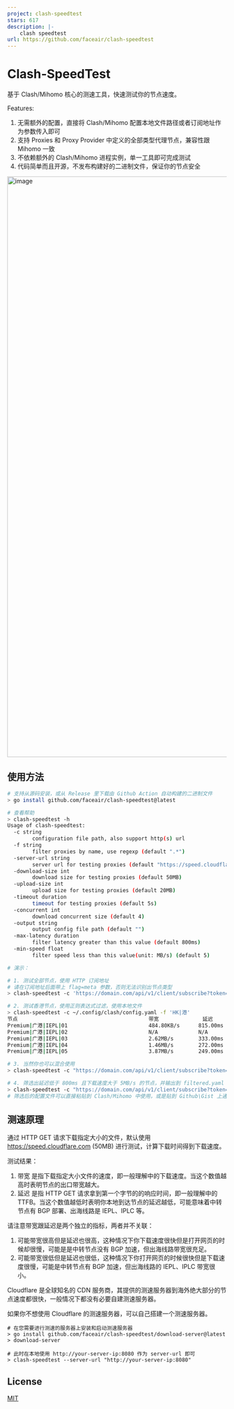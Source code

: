 ```yaml
---
project: clash-speedtest
stars: 617
description: |-
    clash speedtest
url: https://github.com/faceair/clash-speedtest
---
```


# Clash-SpeedTest

基于 Clash/Mihomo 核心的测速工具，快速测试你的节点速度。

Features:
1. 无需额外的配置，直接将 Clash/Mihomo 配置本地文件路径或者订阅地址作为参数传入即可
2. 支持 Proxies 和 Proxy Provider 中定义的全部类型代理节点，兼容性跟 Mihomo 一致
3. 不依赖额外的 Clash/Mihomo 进程实例，单一工具即可完成测试
4. 代码简单而且开源，不发布构建好的二进制文件，保证你的节点安全

<img width="1332" alt="image" src="https://github.com/user-attachments/assets/fdc47ec5-b626-45a3-a38a-6d88c326c588">

## 使用方法

```bash
# 支持从源码安装，或从 Release 里下载由 Github Action 自动构建的二进制文件
> go install github.com/faceair/clash-speedtest@latest

# 查看帮助
> clash-speedtest -h
Usage of clash-speedtest:
  -c string
        configuration file path, also support http(s) url
  -f string
        filter proxies by name, use regexp (default ".*")
  -server-url string
        server url for testing proxies (default "https://speed.cloudflare.com")
  -download-size int
        download size for testing proxies (default 50MB)
  -upload-size int
        upload size for testing proxies (default 20MB)
  -timeout duration
        timeout for testing proxies (default 5s)
  -concurrent int
        download concurrent size (default 4)
  -output string
        output config file path (default "")
  -max-latency duration
        filter latency greater than this value (default 800ms)
  -min-speed float
        filter speed less than this value(unit: MB/s) (default 5)

# 演示：

# 1. 测试全部节点，使用 HTTP 订阅地址
# 请在订阅地址后面带上 flag=meta 参数，否则无法识别出节点类型
> clash-speedtest -c 'https://domain.com/api/v1/client/subscribe?token=secret&flag=meta'

# 2. 测试香港节点，使用正则表达式过滤，使用本地文件
> clash-speedtest -c ~/.config/clash/config.yaml -f 'HK|港'
节点                                        	带宽          	延迟
Premium|广港|IEPL|01                        	484.80KB/s  	815.00ms
Premium|广港|IEPL|02                        	N/A         	N/A
Premium|广港|IEPL|03                        	2.62MB/s    	333.00ms
Premium|广港|IEPL|04                        	1.46MB/s    	272.00ms
Premium|广港|IEPL|05                        	3.87MB/s    	249.00ms

# 3. 当然你也可以混合使用
> clash-speedtest -c "https://domain.com/api/v1/client/subscribe?token=secret&flag=meta,/home/.config/clash/config.yaml"

# 4. 筛选出延迟低于 800ms 且下载速度大于 5MB/s 的节点，并输出到 filtered.yaml
> clash-speedtest -c "https://domain.com/api/v1/client/subscribe?token=secret&flag=meta" -output filtered.yaml -max-latency 800ms -min-speed 5
# 筛选后的配置文件可以直接粘贴到 Clash/Mihomo 中使用，或是贴到 Github\Gist 上通过 Proxy Provider 引用。
```

## 测速原理

通过 HTTP GET 请求下载指定大小的文件，默认使用 https://speed.cloudflare.com (50MB) 进行测试，计算下载时间得到下载速度。

测试结果：
1. 带宽 是指下载指定大小文件的速度，即一般理解中的下载速度。当这个数值越高时表明节点的出口带宽越大。
2. 延迟 是指 HTTP GET 请求拿到第一个字节的的响应时间，即一般理解中的 TTFB。当这个数值越低时表明你本地到达节点的延迟越低，可能意味着中转节点有 BGP 部署、出海线路是 IEPL、IPLC 等。

请注意带宽跟延迟是两个独立的指标，两者并不关联：
1. 可能带宽很高但是延迟也很高，这种情况下你下载速度很快但是打开网页的时候却很慢，可能是是中转节点没有 BGP 加速，但出海线路带宽很充足。
2. 可能带宽很低但是延迟也很低，这种情况下你打开网页的时候很快但是下载速度很慢，可能是中转节点有 BGP 加速，但出海线路的 IEPL、IPLC 带宽很小。

Cloudflare 是全球知名的 CDN 服务商，其提供的测速服务器到海外绝大部分的节点速度都很快，一般情况下都没有必要自建测速服务器。

如果你不想使用 Cloudflare 的测速服务器，可以自己搭建一个测速服务器。

```shell
# 在您需要进行测速的服务器上安装和启动测速服务器
> go install github.com/faceair/clash-speedtest/download-server@latest
> download-server

# 此时在本地使用 http://your-server-ip:8080 作为 server-url 即可
> clash-speedtest --server-url "http://your-server-ip:8080"
```

## License

[MIT](LICENSE)

